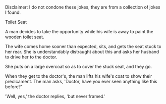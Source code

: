 Disclaimer: I do not condone these jokes, they are from a collection of jokes I found.

Toilet Seat

A man decides to take the opportunity while his wife is away to paint the wooden toilet seat. 

The wife comes home sooner than expected, sits, and gets the seat stuck to her rear. She is understandably distraught about this and asks her husband to drive her to the doctor. 

She puts on a large overcoat so as to cover the stuck seat, and they go. 

When they get to the doctor's, the man lifts his wife's coat to show their predicament. The man asks, 'Doctor, have you ever seen anything like this before?' 

'Well, yes,' the doctor replies, 'but never framed.'

